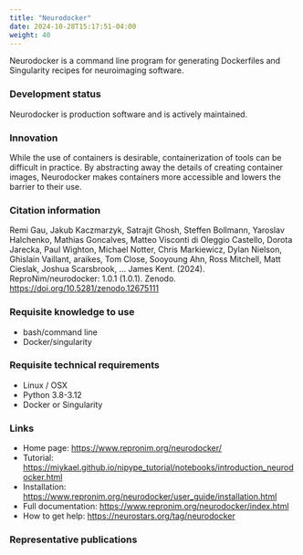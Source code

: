 ```yaml
---
title: "Neurodocker"
date: 2024-10-28T15:17:51-04:00
weight: 40
---
```


Neurodocker is a command line program for generating Dockerfiles and Singularity recipes for neuroimaging software.

### Development status

Neurodocker is production software and is actively maintained.

### Innovation

While the use of containers is desirable, containerization of tools can be difficult in practice.  By abstracting away the details of creating container images, Neurodocker makes containers more accessible and lowers the barrier to their use.

### Citation information

Remi Gau, Jakub Kaczmarzyk, Satrajit Ghosh, Steffen Bollmann, Yaroslav Halchenko, Mathias Goncalves, Matteo Visconti di Oleggio Castello, Dorota Jarecka, Paul Wighton, Michael Notter, Chris Markiewicz, Dylan Nielson, Ghislain Vaillant, araikes, Tom Close, Sooyoung Ahn, Ross Mitchell, Matt Cieslak, Joshua Scarsbrook, … James Kent. (2024). ReproNim/neurodocker: 1.0.1 (1.0.1). Zenodo. https://doi.org/10.5281/zenodo.12675111

### Requisite knowledge to use

- bash/command line
- Docker/singularity

### Requisite technical requirements

- Linux / OSX
- Python 3.8-3.12
- Docker or Singularity

### Links

- Home page: https://www.repronim.org/neurodocker/
- Tutorial: https://miykael.github.io/nipype_tutorial/notebooks/introduction_neurodocker.html
- Installation: https://www.repronim.org/neurodocker/user_guide/installation.html
- Full documentation: https://www.repronim.org/neurodocker/index.html
- How to get help: https://neurostars.org/tag/neurodocker

### Representative publications
